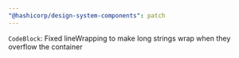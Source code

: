 ```yaml
---
"@hashicorp/design-system-components": patch
---
```


`CodeBlock`: Fixed lineWrapping to make long strings wrap when they overflow the container
